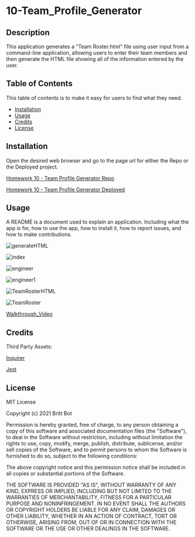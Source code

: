 # 10-Team_Profile_Generator
## Description 

This application generates a "Team Roster.html" file using user input from a command-line application, allowing users to enter their team members and then generate the HTML file showing all of the information entered by the user.


## Table of Contents 

This table of contents is to make it easy for users to find what they need.

* [Installation](#installation)
* [Usage](#usage)
* [Credits](#credits)
* [License](#license)


## Installation

Open the desired web browser and go to the page url for either the Repo or the Deployed project.

[Homework 10 - Team Profile Generator Repo](https://github.com/britt-bot/10-Team_Profile_Generator)

[Homework 10 - Team Profile Generator Deployed](https://britt-bot.github.io/10-Team_Profile_Generator/)


## Usage 

A README is a document used to explain an application. Including what the app is for, how to use the app, how to install it, how to report issues, and how to make contributions.

![generateHTML](https://user-images.githubusercontent.com/77466708/115482178-b46c3200-a213-11eb-9c9d-5ca3d8d38f84.png)

![index](https://user-images.githubusercontent.com/77466708/115482179-b504c880-a213-11eb-9b4d-ca6b59236f95.png)

![engineer](https://user-images.githubusercontent.com/77466708/115482180-b504c880-a213-11eb-853a-98b8b6daff03.png)

![engineer1](https://user-images.githubusercontent.com/77466708/115482181-b504c880-a213-11eb-9621-dbb295a89a07.png)

![TeamRosterHTML](https://user-images.githubusercontent.com/77466708/115482182-b59d5f00-a213-11eb-98ea-bac98189dfce.png)

![TeamRoster](https://user-images.githubusercontent.com/77466708/115482183-b59d5f00-a213-11eb-90fb-1f150e57e180.png)


[Walkthrough_Video](https://drive.google.com/file/d/1a6XhG4uplXMxuT0Yn8PvJqfx1ZW4hXQr/view?usp=sharing)

## Credits

Third Party Assets:

[Inquirer](https://www.npmjs.com/package/inquirer)

[Jest](https://www.npmjs.com/package/jest)


## License

MIT License

Copyright (c) 2021 Britt Bot

Permission is hereby granted, free of charge, to any person obtaining a copy
of this software and associated documentation files (the "Software"), to deal
in the Software without restriction, including without limitation the rights
to use, copy, modify, merge, publish, distribute, sublicense, and/or sell
copies of the Software, and to permit persons to whom the Software is
furnished to do so, subject to the following conditions:

The above copyright notice and this permission notice shall be included in all
copies or substantial portions of the Software.

THE SOFTWARE IS PROVIDED "AS IS", WITHOUT WARRANTY OF ANY KIND, EXPRESS OR
IMPLIED, INCLUDING BUT NOT LIMITED TO THE WARRANTIES OF MERCHANTABILITY,
FITNESS FOR A PARTICULAR PURPOSE AND NONINFRINGEMENT. IN NO EVENT SHALL THE
AUTHORS OR COPYRIGHT HOLDERS BE LIABLE FOR ANY CLAIM, DAMAGES OR OTHER
LIABILITY, WHETHER IN AN ACTION OF CONTRACT, TORT OR OTHERWISE, ARISING FROM,
OUT OF OR IN CONNECTION WITH THE SOFTWARE OR THE USE OR OTHER DEALINGS IN THE
SOFTWARE.
